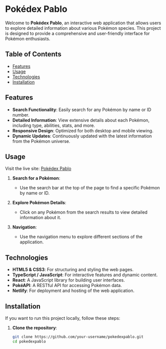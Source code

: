 # Pokédex Pablo

Welcome to **Pokédex Pablo**, an interactive web application that allows users to explore detailed information about various Pokémon species. This project is designed to provide a comprehensive and user-friendly interface for Pokémon enthusiasts.

## Table of Contents
- [Features](#features)
- [Usage](#usage)
- [Technologies](#technologies)
- [Installation](#installation)

## Features

- **Search Functionality**: Easily search for any Pokémon by name or ID number.
- **Detailed Information**: View extensive details about each Pokémon, including type, abilities, stats, and more.
- **Responsive Design**: Optimized for both desktop and mobile viewing.
- **Dynamic Updates**: Continuously updated with the latest information from the Pokémon universe.

## Usage

Visit the live site: [Pokédex Pablo](https://pokedexpablo.netlify.app/)

1. **Search for a Pokémon**:
   - Use the search bar at the top of the page to find a specific Pokémon by name or ID.
   
2. **Explore Pokémon Details**:
   - Click on any Pokémon from the search results to view detailed information about it.

3. **Navigation**:
   - Use the navigation menu to explore different sections of the application.

## Technologies

- **HTML5 & CSS3**: For structuring and styling the web pages.
- **TypeScript / JavaScript**: For interactive features and dynamic content.
- **React**: A JavaScript library for building user interfaces.
- **PokéAPI**: A RESTful API for accessing Pokémon data.
- **Netlify**: For deployment and hosting of the web application.

## Installation

If you want to run this project locally, follow these steps:

1. **Clone the repository**:
   ```bash
   git clone https://github.com/your-username/pokedexpablo.git
   cd pokedexpablo
